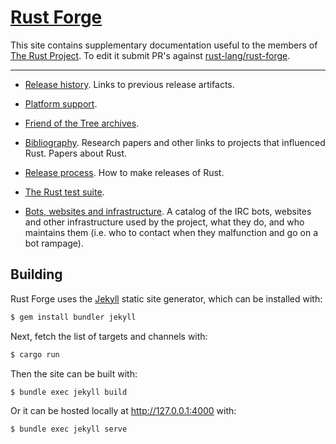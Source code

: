 # [Rust Forge](https://forge.rust-lang.org)

This site contains supplementary documentation useful to the members of
[The Rust Project](https://www.rust-lang.org). To edit it submit PR's against
[rust-lang/rust-forge].

[rust-lang/rust-forge]: https://github.com/rust-lang/rust-forge

<hr/>

- [Release history](releases.md). Links to previous release artifacts.

- [Platform support](platform-support.md).

- [Friend of the Tree archives](fott.md).

- [Bibliography](bibliography.md). Research papers and other links to projects
  that influenced Rust. Papers about Rust.

- [Release process](release-process.md). How to make releases of Rust.

- [The Rust test suite](test-suite.md).

- [Bots, websites and infrastructure](infrastructure.md). A catalog of the IRC
  bots, websites and other infrastructure used by the project, what they do, and
  who maintains them (i.e. who to contact when they malfunction and go on a bot
  rampage).

## Building

Rust Forge uses the [Jekyll](https://jekyllrb.com) static site generator, which can be installed with:

```bash
$ gem install bundler jekyll
```

Next, fetch the list of targets and channels with:

```bash
$ cargo run
```

Then the site can be built with:

```bash
$ bundle exec jekyll build
```

Or it can be hosted locally at http://127.0.0.1:4000 with:

```bash
$ bundle exec jekyll serve
```
